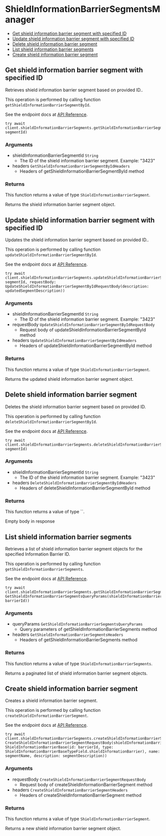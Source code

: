 # ShieldInformationBarrierSegmentsManager


- [Get shield information barrier segment with specified ID](#get-shield-information-barrier-segment-with-specified-id)
- [Update shield information barrier segment with specified ID](#update-shield-information-barrier-segment-with-specified-id)
- [Delete shield information barrier segment](#delete-shield-information-barrier-segment)
- [List shield information barrier segments](#list-shield-information-barrier-segments)
- [Create shield information barrier segment](#create-shield-information-barrier-segment)

## Get shield information barrier segment with specified ID

Retrieves shield information barrier segment based on provided ID..

This operation is performed by calling function `getShieldInformationBarrierSegmentById`.

See the endpoint docs at
[API Reference](https://developer.box.com/reference/get-shield-information-barrier-segments-id/).

<!-- sample get_shield_information_barrier_segments_id -->
```
try await client.shieldInformationBarrierSegments.getShieldInformationBarrierSegmentById(shieldInformationBarrierSegmentId: segmentId)
```

### Arguments

- shieldInformationBarrierSegmentId `String`
  - The ID of the shield information barrier segment. Example: "3423"
- headers `GetShieldInformationBarrierSegmentByIdHeaders`
  - Headers of getShieldInformationBarrierSegmentById method


### Returns

This function returns a value of type `ShieldInformationBarrierSegment`.

Returns the shield information barrier segment object.


## Update shield information barrier segment with specified ID

Updates the shield information barrier segment based on provided ID..

This operation is performed by calling function `updateShieldInformationBarrierSegmentById`.

See the endpoint docs at
[API Reference](https://developer.box.com/reference/put-shield-information-barrier-segments-id/).

<!-- sample put_shield_information_barrier_segments_id -->
```
try await client.shieldInformationBarrierSegments.updateShieldInformationBarrierSegmentById(shieldInformationBarrierSegmentId: segmentId, requestBody: UpdateShieldInformationBarrierSegmentByIdRequestBody(description: updatedSegmentDescription))
```

### Arguments

- shieldInformationBarrierSegmentId `String`
  - The ID of the shield information barrier segment. Example: "3423"
- requestBody `UpdateShieldInformationBarrierSegmentByIdRequestBody`
  - Request body of updateShieldInformationBarrierSegmentById method
- headers `UpdateShieldInformationBarrierSegmentByIdHeaders`
  - Headers of updateShieldInformationBarrierSegmentById method


### Returns

This function returns a value of type `ShieldInformationBarrierSegment`.

Returns the updated shield information barrier segment object.


## Delete shield information barrier segment

Deletes the shield information barrier segment
based on provided ID.

This operation is performed by calling function `deleteShieldInformationBarrierSegmentById`.

See the endpoint docs at
[API Reference](https://developer.box.com/reference/delete-shield-information-barrier-segments-id/).

<!-- sample delete_shield_information_barrier_segments_id -->
```
try await client.shieldInformationBarrierSegments.deleteShieldInformationBarrierSegmentById(shieldInformationBarrierSegmentId: segmentId)
```

### Arguments

- shieldInformationBarrierSegmentId `String`
  - The ID of the shield information barrier segment. Example: "3423"
- headers `DeleteShieldInformationBarrierSegmentByIdHeaders`
  - Headers of deleteShieldInformationBarrierSegmentById method


### Returns

This function returns a value of type ``.

Empty body in response


## List shield information barrier segments

Retrieves a list of shield information barrier segment objects
for the specified Information Barrier ID.

This operation is performed by calling function `getShieldInformationBarrierSegments`.

See the endpoint docs at
[API Reference](https://developer.box.com/reference/get-shield-information-barrier-segments/).

<!-- sample get_shield_information_barrier_segments -->
```
try await client.shieldInformationBarrierSegments.getShieldInformationBarrierSegments(queryParams: GetShieldInformationBarrierSegmentsQueryParams(shieldInformationBarrierId: barrierId))
```

### Arguments

- queryParams `GetShieldInformationBarrierSegmentsQueryParams`
  - Query parameters of getShieldInformationBarrierSegments method
- headers `GetShieldInformationBarrierSegmentsHeaders`
  - Headers of getShieldInformationBarrierSegments method


### Returns

This function returns a value of type `ShieldInformationBarrierSegments`.

Returns a paginated list of shield information barrier segment objects.


## Create shield information barrier segment

Creates a shield information barrier segment.

This operation is performed by calling function `createShieldInformationBarrierSegment`.

See the endpoint docs at
[API Reference](https://developer.box.com/reference/post-shield-information-barrier-segments/).

<!-- sample post_shield_information_barrier_segments -->
```
try await client.shieldInformationBarrierSegments.createShieldInformationBarrierSegment(requestBody: CreateShieldInformationBarrierSegmentRequestBody(shieldInformationBarrier: ShieldInformationBarrierBase(id: barrierId, type: ShieldInformationBarrierBaseTypeField.shieldInformationBarrier), name: segmentName, description: segmentDescription))
```

### Arguments

- requestBody `CreateShieldInformationBarrierSegmentRequestBody`
  - Request body of createShieldInformationBarrierSegment method
- headers `CreateShieldInformationBarrierSegmentHeaders`
  - Headers of createShieldInformationBarrierSegment method


### Returns

This function returns a value of type `ShieldInformationBarrierSegment`.

Returns a new shield information barrier segment object.


